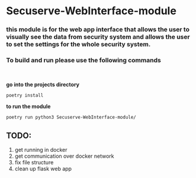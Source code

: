 # Secuserve-WebInterface-module



### this module is for the web app interface that allows the user to visually see the data from security system and allows the user to set the settings for the whole security system.


### To build and run please use the following commands
 <br>

**go into the projects directory**

    poetry install

**to run the module**

    poetry run python3 Secuserve-WebInterface-module/


## TODO:

1. get running in docker
2. get communication over docker network 
3. fix file structure 
4. clean up flask web app

